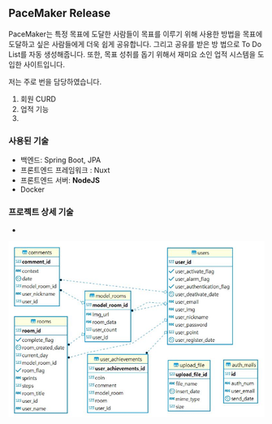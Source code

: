 ## PaceMaker Release

 PaceMaker는 특정 목표에 도달한 사람들이 목표를 이루기 위해 사용한 방법을 목표에 도달하고 싶은 사람들에게 더욱 쉽게 공유합니다. 그리고 공유를 받은 방 법으로 To Do List를 자동 생성해줍니다. 또한, 목표 성취를 돕기 위해서 재미요 소인 업적 시스템을 도입한 사이트입니다. 

저는 주로 번을 담당하였습니다.

1. 회원 CURD
2. 업적 기능
3. 

### 사용된 기술

- 백엔드: Spring Boot, JPA
- 프론트엔드 프레임워크 : Nuxt
- 프론트엔드 서버: **NodeJS**
- Docker

### 프로젝트 상세 기술

- 
![db](./docs/erd.JPG)
